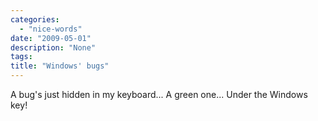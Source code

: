 ```yaml
---
categories:
  - "nice-words"
date: "2009-05-01"
description: "None"
tags:
title: "Windows' bugs"
---
```


A bug's just hidden in my keyboard... A green one... Under the Windows key!
